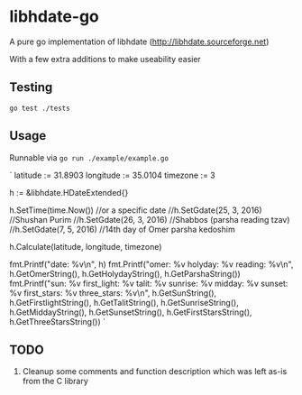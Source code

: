 # libhdate-go
A pure go implementation of libhdate (http://libhdate.sourceforge.net)

With a few extra additions to make useability easier

## Testing

`go test ./tests`

## Usage

Runnable via `go run ./example/example.go`

`
latitude := 31.8903
longitude := 35.0104
timezone := 3

h := &libhdate.HDateExtended{}

h.SetTime(time.Now())
//or a specific date
//h.SetGdate(25, 3, 2016) //Shushan Purim
//h.SetGdate(26, 3, 2016) //Shabbos (parsha reading tzav)
//h.SetGdate(7, 5, 2016) //14th day of Omer parsha kedoshim

h.Calculate(latitude, longitude, timezone)

fmt.Printf("date: %v\n", h)
fmt.Printf("omer: %v holyday: %v reading: %v\n", h.GetOmerString(), h.GetHolydayString(), h.GetParshaString())
fmt.Printf("sun: %v first_light: %v talit: %v sunrise: %v midday: %v sunset: %v first_stars: %v three_stars: %v\n", h.GetSunString(), h.GetFirstlightString(), h.GetTalitString(), h.GetSunriseString(), h.GetMiddayString(), h.GetSunsetString(), h.GetFirstStarsString(), h.GetThreeStarsString())
`
## TODO

1. Cleanup some comments and function description which was left as-is from the C library
